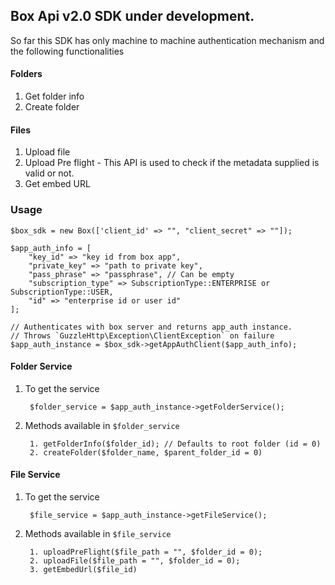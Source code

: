 ## Box Api v2.0 SDK under development.

So far this SDK has only machine to machine authentication mechanism and the following functionalities

#### Folders
1. Get folder info
2. Create folder

#### Files
1. Upload file
2. Upload Pre flight - This API is used to check if the metadata supplied is valid or not.
3. Get embed URL

### Usage

    $box_sdk = new Box(['client_id' => "", "client_secret" => ""]);

    $app_auth_info = [
        "key_id" => "key id from box app",
        "private_key" => "path to private key",
        "pass_phrase" => "passphrase", // Can be empty
        "subscription_type" => SubscriptionType::ENTERPRISE or SubscriptionType::USER,
        "id" => "enterprise id or user id"
    ];

    // Authenticates with box server and returns app_auth instance.
    // Throws `GuzzleHttp\Exception\ClientException` on failure 
    $app_auth_instance = $box_sdk->getAppAuthClient($app_auth_info);

#### Folder Service
1. To get the service

        $folder_service = $app_auth_instance->getFolderService();

2. Methods available in `$folder_service`
    
        1. getFolderInfo($folder_id); // Defaults to root folder (id = 0)
        2. createFolder($folder_name, $parent_folder_id = 0)

#### File Service
1. To get the service

        $file_service = $app_auth_instance->getFileService();

2. Methods available in `$file_service`
    
        1. uploadPreFlight($file_path = "", $folder_id = 0);
        2. uploadFile($file_path = "", $folder_id = 0);
        3. getEmbedUrl($file_id)